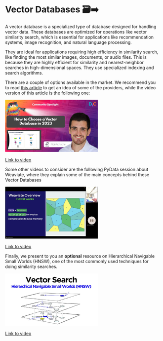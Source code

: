 # Vector Databases  🗃️➡️

A vector database is a specialized type of database designed for handling vector data. These databases are optimized for operations like vector similarity search, which is essential for applications like recommendation systems, image recognition, and natural language processing.

They are ideal for applications requiring high efficiency in similarity search, like finding the most similar images, documents, or audio files. This is because they are highly efficient for similarity and nearest-neighbor searches in high-dimensional spaces. They use specialized indexing and search algorithms.

There are a couple of options available in the market. We recommend you to read [this article](https://www.sicara.fr/blog-technique/how-to-choose-your-vector-database-in-2023) to get an idea of some of the providers, while the video version of this article is the following one:

<img src="../images/aX_hdQEintchd.jpg" alt="" width="300" height="auto">

[Link to video](https://www.youtube.com/watch?v=aX_hdQEintc)


Some other videos to consider are the following PyData session about Weaviate, where they explain some of the main concepts behind these Vector Databases

<img src="../images/9fMP-Ny4j4ohd.jpg" alt="" width="300" height="auto">

[Link to video](https://www.youtube.com/watch?v=9fMP-Ny4j4o)

Finally, we present to you an **optional** resource on Hierarchical Navigable Small Worlds (HNSW), one of the most commonly used techniques for doing similarity searches.

<img src="../images/QvKMwLjdK-shd.jpg" alt="" width="300" height="auto">

[Link to video](https://www.youtube.com/watch?v=QvKMwLjdK-s)
